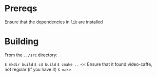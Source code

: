 # Prereqs

Ensure that the dependencies in ``lib`` are installed

# Building

From the ``../src`` directory:

``$ mkdir build``
``$ cd build``
``$ cmake ..`` << Ensure that it found video-caffe, not regular (if you have it)
``$ make``
